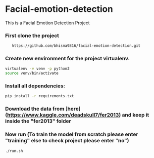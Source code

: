 # Facial-emotion-detection
This is a Facial Emotion Detection Project

### First clone the project
```bash
   https://github.com/bhisma9816/facial-emotion-detection.git
```
### Create new environment for the project virtualenv.
```bash
virtualenv -v venv -p python3
source venv/bin/activate
```
### Install all dependencies:
```bash
pip install -r requirements.txt
```
### Download the data from [here] (https://www.kaggle.com/deadskull7/fer2013) and keep it inside the "fer2013" folder

### Now run (To train the model from scratch please enter "training" else to check project please enter "no")
```bash
./run.sh
```


